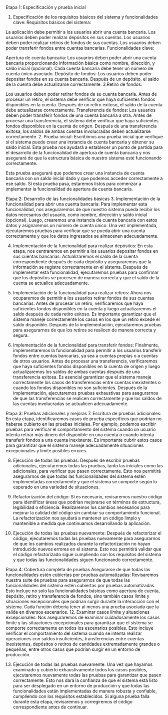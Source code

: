 Etapa 1: Especificación y prueba inicial
1. Especificación de los requisitos básicos del sistema y funcionalidades clave:
Requisitos básicos del sistema:

La aplicación debe permitir a los usuarios abrir una cuenta bancaria.
Los usuarios deben poder realizar depósitos en sus cuentas.
Los usuarios deben poder realizar retiros de fondos de sus cuentas.
Los usuarios deben poder transferir fondos entre cuentas bancarias.
Funcionalidades clave:

Apertura de cuenta bancaria:
Los usuarios deben poder abrir una cuenta bancaria proporcionando información básica como nombre, dirección, y saldo inicial (opcional).
Cada cuenta bancaria debe tener un número de cuenta único asociado.
Depósito de fondos:
Los usuarios deben poder depositar fondos en su cuenta bancaria.
Después de un depósito, el saldo de la cuenta debe actualizarse correctamente.
3.Retiro de fondos:

Los usuarios deben poder retirar fondos de su cuenta bancaria.
Antes de procesar un retiro, el sistema debe verificar que haya suficientes fondos disponibles en la cuenta.
Después de un retiro exitoso, el saldo de la cuenta debe actualizarse correctamente.
Transferencia de fondos:
Los usuarios deben poder transferir fondos de una cuenta bancaria a otra.
Antes de procesar una transferencia, el sistema debe verificar que haya suficientes fondos disponibles en la cuenta de origen.
Después de una transferencia exitosa, los saldos de ambas cuentas involucradas deben actualizarse correctamente.
2. Prueba inicial:
Escribimos una prueba inicial que verifique si el sistema puede crear una instancia de cuenta bancaria y obtener su saldo inicial. Esta prueba nos ayudará a establecer un punto de partida para el desarrollo de la funcionalidad de apertura de cuenta bancaria y nos asegurará de que la estructura básica de nuestro sistema esté funcionando correctamente.

Esta prueba asegurará que podemos crear una instancia de cuenta bancaria con un saldo inicial dado y que podemos acceder correctamente a ese saldo. Si esta prueba pasa, estaremos listos para comenzar a implementar la funcionalidad de apertura de cuenta bancaria.

Etapa 2: Desarrollo de las funcionalidades básicas
3. Implementación de la funcionalidad para abrir una cuenta bancaria:
Para implementar esta funcionalidad, nos aseguraremos de que nuestro sistema pueda recibir los datos necesarios del usuario, como nombre, dirección y saldo inicial (opcional). Luego, crearemos una instancia de cuenta bancaria con estos datos y asignaremos un número de cuenta único. Una vez implementada, ejecutaremos pruebas para verificar que se pueda abrir una cuenta correctamente y que los datos ingresados se almacenen adecuadamente.

4. Implementación de la funcionalidad para realizar depósitos:
En esta etapa, nos centraremos en permitir a los usuarios depositar fondos en sus cuentas bancarias. Actualizaremos el saldo de la cuenta correspondiente después de cada depósito y aseguraremos que la información se registre correctamente en el sistema. Después de implementar esta funcionalidad, ejecutaremos pruebas para confirmar que los depósitos se procesen de manera correcta y que el saldo de la cuenta se actualice adecuadamente.

5. Implementación de la funcionalidad para realizar retiros:
Ahora nos ocuparemos de permitir a los usuarios retirar fondos de sus cuentas bancarias. Antes de procesar un retiro, verificaremos que haya suficientes fondos disponibles en la cuenta y luego actualizaremos el saldo después de cada retiro exitoso. Es importante garantizar que el sistema maneje correctamente los casos en los que un retiro excede el saldo disponible. Después de la implementación, ejecutaremos pruebas para asegurarnos de que los retiros se realicen de manera correcta y segura.

6. Implementación de la funcionalidad para transferir fondos:
Finalmente, implementaremos la funcionalidad para permitir a los usuarios transferir fondos entre cuentas bancarias, ya sea a cuentas propias o a cuentas de otros usuarios. Antes de procesar una transferencia, verificaremos que haya suficientes fondos disponibles en la cuenta de origen y luego actualizaremos los saldos de ambas cuentas después de una transferencia exitosa. Es esencial garantizar que el sistema maneje correctamente los casos de transferencias entre cuentas inexistentes o cuando los fondos disponibles no son suficientes. Después de la implementación, ejecutaremos pruebas exhaustivas para asegurarnos de que las transferencias se realicen correctamente y que los saldos de las cuentas involucradas se actualicen adecuadamente.

Etapa 3: Pruebas adicionales y mejoras
7. Escritura de pruebas adicionales:
En esta etapa, identificaremos casos de prueba específicos que podrían no haberse cubierto en las pruebas iniciales. Por ejemplo, podemos escribir pruebas para verificar el comportamiento del sistema cuando un usuario intenta retirar más dinero del disponible en una cuenta o cuando intenta transferir fondos a una cuenta inexistente. Es importante cubrir estos casos para garantizar que el sistema maneje adecuadamente situaciones excepcionales y limite posibles errores.

8. Ejecución de todas las pruebas:
Después de escribir pruebas adicionales, ejecutaremos todas las pruebas, tanto las iniciales como las adicionales, para verificar que pasen correctamente. Esto nos permitirá asegurarnos de que todas las funcionalidades del sistema estén implementadas correctamente y que el sistema se comporte según lo esperado en una variedad de situaciones.

9. Refactorización del código:
Si es necesario, revisaremos nuestro código para identificar áreas que podrían mejorarse en términos de estructura, legibilidad o eficiencia. Realizaremos los cambios necesarios para mejorar la calidad del código sin cambiar su comportamiento funcional. La refactorización nos ayudará a mantener un código limpio y mantenible a medida que continuamos desarrollando la aplicación.

10. Ejecución de todas las pruebas nuevamente:
Después de refactorizar el código, ejecutaremos todas las pruebas nuevamente para asegurarnos de que los cambios realizados durante la refactorización no hayan introducido nuevos errores en el sistema. Esto nos permitirá validar que el código refactorizado sigue cumpliendo con los requisitos del sistema y que todas las funcionalidades siguen funcionando correctamente.

Etapa 4: Cobertura completa de pruebas
Asegurarse de que todas las funcionalidades estén cubiertas por pruebas automatizadas: Revisaremos nuestra suite de pruebas para asegurarnos de que todas las funcionalidades del sistema estén cubiertas por pruebas automatizadas. Esto incluye no solo las funcionalidades básicas como apertura de cuenta, depósito, retiro y transferencia de fondos, sino también casos límite y situaciones excepcionales que podrían surgir durante la interacción con el sistema. Cada función debería tener al menos una prueba asociada que la valide en diversos escenarios.
12. Examinar casos límite y situaciones excepcionales:
Nos aseguraremos de examinar cuidadosamente los casos límite y las situaciones excepcionales para garantizar que el sistema se comporte correctamente en todos los escenarios posibles. Esto incluye verificar el comportamiento del sistema cuando se intenta realizar operaciones con saldos insuficientes, transferencias entre cuentas inexistentes, depósitos o retiros de cantidades extremadamente grandes o pequeñas, entre otros casos que podrían surgir en un entorno de producción.

13. Ejecución de todas las pruebas nuevamente:
Una vez que hayamos examinado y cubierto exhaustivamente todos los casos posibles, ejecutaremos nuevamente todas las pruebas para garantizar que pasen correctamente. Esto nos dará la confianza de que el sistema está listo para ser desplegado en un entorno de producción y que todas las funcionalidades están implementadas de manera robusta y confiable, cumpliendo con los requisitos establecidos. Si alguna prueba falla durante esta etapa, revisaremos y corregiremos el código correspondiente antes de continuar.
